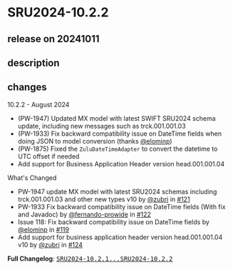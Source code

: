 # SRU2024-10.2.2

## release on 20241011
## description
## changes
10.2.2 - August 2024

* (PW-1947) Updated MX model with latest SWIFT SRU2024 schema update, including new messages such as trck.001.001.03
* (PW-1933) Fix backward compatibility issue on DateTime fields when doing JSON to model conversion (thanks <a class="user-mention notranslate" data-hovercard-type="user" data-hovercard-url="/users/elominp/hovercard" data-octo-click="hovercard-link-click" data-octo-dimensions="link_type:self" href="https://github.com/elominp">@elominp</a>)
* (PW-1875) Fixed the <code>ZuluDateTimeAdapter</code> to convert the datetime to UTC offset if needed
* Add support for Business Application Header version head.001.001.04

What's Changed

* PW-1947 update MX model with latest SRU2024 schemas including trck.001.001.03 and other new types v10 by <a class="user-mention notranslate" data-hovercard-type="user" data-hovercard-url="/users/zubri/hovercard" data-octo-click="hovercard-link-click" data-octo-dimensions="link_type:self" href="https://github.com/zubri">@zubri</a> in <a class="issue-link js-issue-link" data-error-text="Failed to load title" data-id="2442614604" data-permission-text="Title is private" data-url="https://github.com/prowide/prowide-iso20022/issues/121" data-hovercard-type="pull_request" data-hovercard-url="/prowide/prowide-iso20022/pull/121/hovercard" href="https://github.com/prowide/prowide-iso20022/pull/121">#121</a>
* PW-1933 Fix backward compatibility issue on DateTime fields (With fix and Javadoc) by <a class="user-mention notranslate" data-hovercard-type="user" data-hovercard-url="/users/fernando-prowide/hovercard" data-octo-click="hovercard-link-click" data-octo-dimensions="link_type:self" href="https://github.com/fernando-prowide">@fernando-prowide</a> in <a class="issue-link js-issue-link" data-error-text="Failed to load title" data-id="2442870307" data-permission-text="Title is private" data-url="https://github.com/prowide/prowide-iso20022/issues/122" data-hovercard-type="pull_request" data-hovercard-url="/prowide/prowide-iso20022/pull/122/hovercard" href="https://github.com/prowide/prowide-iso20022/pull/122">#122</a>
* Issue 118: Fix backward compatibility issue on DateTime fields by <a class="user-mention notranslate" data-hovercard-type="user" data-hovercard-url="/users/elominp/hovercard" data-octo-click="hovercard-link-click" data-octo-dimensions="link_type:self" href="https://github.com/elominp">@elominp</a> in <a class="issue-link js-issue-link" data-error-text="Failed to load title" data-id="2419224077" data-permission-text="Title is private" data-url="https://github.com/prowide/prowide-iso20022/issues/119" data-hovercard-type="pull_request" data-hovercard-url="/prowide/prowide-iso20022/pull/119/hovercard" href="https://github.com/prowide/prowide-iso20022/pull/119">#119</a>
* Add support for business application header version head.001.001.04 v10 by <a class="user-mention notranslate" data-hovercard-type="user" data-hovercard-url="/users/zubri/hovercard" data-octo-click="hovercard-link-click" data-octo-dimensions="link_type:self" href="https://github.com/zubri">@zubri</a> in <a class="issue-link js-issue-link" data-error-text="Failed to load title" data-id="2444990513" data-permission-text="Title is private" data-url="https://github.com/prowide/prowide-iso20022/issues/124" data-hovercard-type="pull_request" data-hovercard-url="/prowide/prowide-iso20022/pull/124/hovercard" href="https://github.com/prowide/prowide-iso20022/pull/124">#124</a>

<strong>Full Changelog</strong>: <a class="commit-link" href="https://github.com/prowide/prowide-iso20022/compare/SRU2024-10.2.1...SRU2024-10.2.2"><tt>SRU2024-10.2.1...SRU2024-10.2.2</tt></a>

